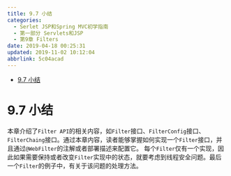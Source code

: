 ```yaml
---
title: 9.7 小结
categories: 
  - Serlet JSP和Spring MVC初学指南
  - 第一部分 Servlets和JSP
  - 第9章 Filters
date: 2019-04-18 00:25:31
updated: 2019-11-02 10:12:04
abbrlink: 5c04acad
---
```

<div id='my_toc'>

- [9.7 小结](/JavaReadingNotes/5c04acad/#9-7-小结)

</div>
<!--more-->
<script>if (navigator.platform.toLowerCase() == 'win32'){document.getElementById('my_toc').style.display = 'none';}</script>

<!--end-->
# 9.7 小结 #
本章介绍了`Filter API`的相关内容，如`Filter`接口、`FilterConfig`接口、`FilterChaing`接口。通过本章内容，读者能够掌握如何实现一个`Filter`接口，并且通过`@WebFilter`的注解或者部署描述来配置它。
每个`Filter`仅有一个实现，因此如果需要保持或者改变`Filter`实现中的状态，就要考虑到线程安全问题。最后一个`Filter`的例子中，有关于该问题的处理方法。

